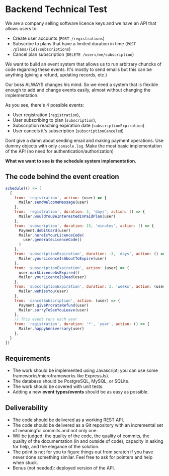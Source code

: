 # Backend Technical Test

We are a company selling software licence keys and we have an API that allows users to:

- Create user accounts (`POST /registrations`)
- Subscribe to plans that have a limited duration in time (`POST /plans/{id}/subscriptions`)
- Cancel plan subscription (`DELETE /users/me/subscription`)

We want to build an event system that allows us to run arbitrary chuncks of code regarding these events.
It's mostly to send emails but this can be anything (giving a refund, updating records, etc.)

Our boss ALWAYS changes his mind.
So we need a system that is flexible enough to add and change events easily, almost without changing the implementation.

As you see, there's 4 possible events:

- User registration (`registration`),
- User subscribing to plan (`subscription`),
- Subscription reaching expiration date (`subscriptionExpiration`)
- User cancels it's subscription (`subscriptionCanceled`)

Dont give a damn about sending email and making payment operations. Use dummy objects with only `console.log`.
Make the most basic implementation of the API (no need for authentication/authorization)

**What we want to see is the schedule system implementation.**

## The code behind the event creation

```javascript
schedule(() => [
  {
    from: 'registration', action: (user) => {
      Mailer.sendWelcomeMessage(user)
    },
    from: 'registration', duration: 3, 'days', action: () => {
      Mailer.wouldYouBeInterestedInPaidPlan(user)
    },
    from: 'subscription', duration: 15, 'minutes', action: () => {
      Payment.debitCard(user)
      Mailer.hereIsYourLicenceCode(
        user.generateLicenceCode()
      )
    },
    from: 'subscriptionExpiration', duration: -3, 'days', action: () => {
      Mailer.yourLicenceIsAboutToExpire(user)
    },
    from: 'subscriptionExpiration', action: (user) => {
      user.markLicenceAsExpired()
      Mailer.yourLicenceIsDead(user)
    },
    from: 'subscriptionExpiration', duration: 3, 'weeks', action: (user) => {
      Mailer.weMissYou(user)
    },
    from: 'cancelSubscription', action: (user) => {
      Payment.giveProrataRefund(user)
      Mailer.sorryToSeeYouLeave(user)
    },
    // This event runs each year
    from: 'registration', duration: '*', 'year', action: () => {
      Mailer.happyAnniversary(user)
    },
  }
])
```

## Requirements

- The work should be implemented using Javascript; you can use some frameworks/microframeworks like ExpressJs). 
- The database should be PostgreSQL, MySQL, or SQLite.
- The work should be covered with unit tests.
- Adding a new **event types/events** should be as easy as possible.

## Deliverability

- The code should be delivered as a working REST API.
- The code should be delivered as a Git repository with an incremental set of meaningful commits and not only one. 
- Will be judged: the quality of the code, the quality of commits, the quality of the documentation (in and outside of code), capacity in asking for help, and the elegance of the solution.
- The point is not for you to figure things out from scratch if you have never done something similar. Feel free to ask for pointers and help when stuck.
- Bonus (not needed): deployed version of the API.
